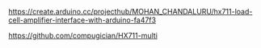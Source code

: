 https://create.arduino.cc/projecthub/MOHAN_CHANDALURU/hx711-load-cell-amplifier-interface-with-arduino-fa47f3

https://github.com/compugician/HX711-multi
